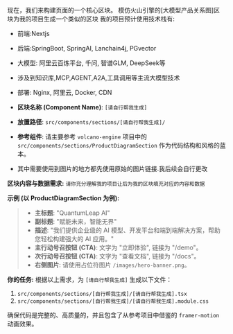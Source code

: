 现在，我们来构建页面的一个核心区块。
模仿火山引擎的[大模型产品关系图]区块为我的项目生成一个类似的区块
我的项目预计使用技术栈有:
- 前端:Nextjs
- 后端:SpringBoot, SpringAI, Lanchain4j, PGvector
- 大模型: 阿里云百炼平台, 千问, 智谱GLM, DeepSeek等
- 涉及到知识库,MCP,AGENT,A2A,工具调用等主流大模型技术
- 部署: Nginx, 阿里云, Docker, CDN

- **区块名称 (Component Name)**: `[请自行帮我生成]`
- **放置路径**: `src/components/sections/[请自行帮我生成]/`
- **参考组件**: 请主要参考 `volcano-engine` 项目中的 `src/components/sections/ProductDiagramSection` 作为代码结构和风格的蓝本。
- 其中需要使用到图片的地方都先使用原始的图片链接.我后续会自行更改

**区块内容与数据需求:**
`请你充分理解我的项目让后为我的区块填充对应的内容和数据`

**示例 (以 ProductDiagramSection 为例):**
> *   **主标题**: "QuantumLeap AI"
> *   **副标题**: "赋能未来，智能无界"
> *   **描述**: "我们提供企业级的 AI 模型、开发平台和端到端解决方案，帮助您轻松构建强大的 AI 应用。"
> *   **主行动号召按钮 (CTA)**: 文字为 "立即体验", 链接为 "/demo"。
> *   **次行动号召按钮 (CTA)**: 文字为 "查看文档", 链接为 "/docs"。
> *   **右侧图片**: 请使用占位符图片 `/images/hero-banner.png`。

**你的任务:**
根据以上需求，为 `[请自行帮我生成]` 生成以下文件：
1.  `src/components/sections/[自行帮我生成]/[请自行帮我生成].tsx`
2.  `src/components/sections/[自行帮我生成]/[请自行帮我生成].module.css`

确保代码是完整的、高质量的，并且包含了从参考项目中借鉴的 `framer-motion` 动画效果。